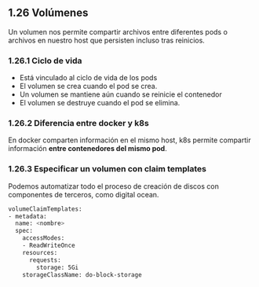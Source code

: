 ## 1.26 Volúmenes

Un volumen nos permite compartir archivos entre diferentes pods o archivos en
nuestro host que persisten incluso tras reinicios.

### 1.26.1 Ciclo de vida

-   Está vinculado al ciclo de vida de los pods
-   El volumen se crea cuando el pod se crea.
-   Un volumen se mantiene aún cuando se reinicie el contenedor
-   El volumen se destruye cuando el pod se elimina.

### 1.26.2 Diferencia entre docker y k8s

En docker comparten información en el mismo host, k8s permite compartir
información **entre contenedores del mismo pod**.

### 1.26.3 Especificar un volumen con claim templates

Podemos automatizar todo el proceso de creación de discos con componentes de
terceros, como digital ocean.

```bash
volumeClaimTemplates:
- metadata:
  name: <nombre>
  spec:
    accessModes:
    - ReadWriteOnce
    resources:
      requests:
        storage: 5Gi
    storageClassName: do-block-storage
```


